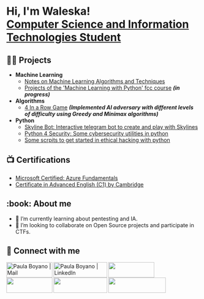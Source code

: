 <h1>Hi, I'm Waleska! <br/><a href="https://www.linkedin.com/in/paula-boyano-ivars-5248801ab/">Computer Science and Information Technologies Student</a></h1>

<h2>👨‍💻 Projects</h2>

- <b>Machine Learning</b>
  - [Notes on Machine Learning Algorithms and Techniques](https://github.com/waleska404/ML-with-Python-freeCodeCamp/tree/main/notes)
  - [Projects of the 'Machine Learning with Python' fcc course](https://github.com/waleska404/ML-with-Python-freeCodeCamp/tree/main/projects) <b><i>(in progress)</i></b>
- <b>Algorithms</b>
  - [4 In a Row Game](https://github.com/waleska404/4enRaya) <b><i>(Implemented AI adversary with different levels of difficulty using Greedy and Minimax algorithms)</b></i>
- <b>Python</b>
  - [Skyline Bot: Interactive telegram bot to create and play with Skylines](https://github.com/waleska404/SkylineBot)
  - [Python 4 Security: Some cybersecurity utilities in python](https://github.com/waleska404/python4security)
  - [Some scrpits to get started in ethical hacking with python](https://github.com/waleska404/ethical-hacking)

<h2>📺 Certifications</h2>

- [Microsoft Certified: Azure Fundamentals](https://www.credly.com/badges/52bbb2fc-a302-4e1c-a1f1-237e623a3817/public_url)
- [Certificate in Advanced English (C1) by Cambridge](https://www.linkedin.com/in/paula-boyano-ivars-5248801ab/)

<h2> :book: About me</h2>

- 🌱 I’m currently learning about pentesting and IA.
- 👯 I’m looking to collaborate on Open Source projects and participate in CTFs.

<h2> 🤳 Connect with me</h2>

[<img target="_blank" align="left" alt="Paula Boyano | Mail" width="120px" height="40" src="https://img.shields.io/badge/Gmail-D14836?style=for-the-badge&logo=gmail&logoColor=white" />][mail]
[<img target="_blank" align="left" alt="Paula Boyano | LinkedIn" width="140px" height="40" src="https://img.shields.io/badge/LinkedIn-0077B5?style=for-the-badge&logo=linkedin&logoColor=white" />][linkedin]
[<img target="_blank" align="left" width="120px" height="40" src="https://img.shields.io/badge/Twitter-1DA1F2?style=for-the-badge&logo=twitter&logoColor=white" />][twitter]
[<img target="_blank" align="left" width="120px" height="40" src="https://img.shields.io/badge/Medium-12100E?style=for-the-badge&logo=medium&logoColor=white" />][medium]
[<img target="_blank" align="left" width="140px" height="40" src="https://img.shields.io/badge/-Sololearn-3a464b?style=for-the-badge&logo=Sololearn&logoColor=white" />][sololearn]
[<img target="_blank" align="left" width="150px" height="40" src="https://img.shields.io/badge/-Hackerrank-2EC866?style=for-the-badge&logo=HackerRank&logoColor=white" />][hackerrank]


[mail]: mailto:paulaboyanoivars@gmail.com
[linkedin]: https://www.linkedin.com/in/paula-boyano-ivars-5248801ab/
[twitter]: https://twitter.com/waleska404
[medium]: https://medium.com/@waleska404
[sololearn]: https://www.sololearn.com/profile/18038589
[hackerrank]: https://www.hackerrank.com/waleska404
